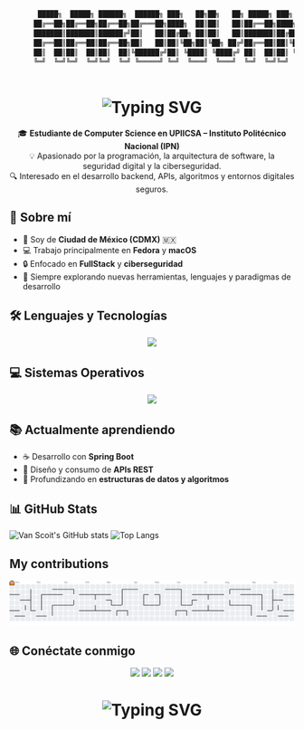 ```bash
       █████╗  █████╗ ██████╗  ██████╗ ███╗   ██╗██╗   ██╗ █████╗ ███╗   ██╗███████╗ ██████╗ ██████╗ ██╗████████╗
      ██╔══██╗██╔══██╗██╔══██╗██╔═══██╗████╗  ██║██║   ██║██╔══██╗████╗  ██║██╔════╝██╔════╝██╔═══██╗██║╚══██╔══╝
      ███████║███████║██████╔╝██║   ██║██╔██╗ ██║██║   ██║███████║██╔██╗ ██║███████╗██║     ██║   ██║██║   ██║   
      ██╔══██║██╔══██║██╔══██╗██║   ██║██║╚██╗██║╚██╗ ██╔╝██╔══██║██║╚██╗██║╚════██║██║     ██║   ██║██║   ██║   
      ██║  ██║██║  ██║██║  ██║╚██████╔╝██║ ╚████║ ╚████╔╝ ██║  ██║██║ ╚████║███████║╚██████╗╚██████╔╝██║   ██║   
      ╚═╝  ╚═╝╚═╝  ╚═╝╚═╝  ╚═╝ ╚═════╝ ╚═╝  ╚═══╝  ╚═══╝  ╚═╝  ╚═╝╚═╝  ╚═══╝╚══════╝ ╚═════╝ ╚═════╝ ╚═╝   ╚═╝   
                                                                                                                 
``` 

<h1 align="center">
  <img src="https://readme-typing-svg.herokuapp.com?font=Fira+Code&pause=1000&color=0093FF&center=true&vCenter=true&width=600&lines=Bienvenido+a+mi+perfil+de+GitHub!+👋" alt="Typing SVG" />
</h1>

<p align="center">
  🎓 <b>Estudiante de Computer Science en UPIICSA – Instituto Politécnico Nacional (IPN)</b>  
  <br>
  💡 Apasionado por la programación, la arquitectura de software, la seguridad digital y la ciberseguridad.  
  <br>
  🔍 Interesado en el desarrollo backend, APIs, algoritmos y entornos digitales seguros.
</p>


## 🧠 Sobre mí
- 🌆 Soy de **Ciudad de México (CDMX)** 🇲🇽  
- 💻 Trabajo principalmente en **Fedora** y **macOS**  
- 🔒 Enfocado en **FullStack** y **ciberseguridad**
- 🚀 Siempre explorando nuevas herramientas, lenguajes y paradigmas de desarrollo  


## 🛠️ Lenguajes y Tecnologías
<p align="center">
  <img src="https://skillicons.dev/icons?i=c,cpp,python,java,spring,git,vscode,html,css,js,deno" />
</p>



## 💻 Sistemas Operativos
<p align="center">
  <img src="https://skillicons.dev/icons?i=linux,apple" height="70"/>
</p>



## 📚 Actualmente aprendiendo
- ☕ Desarrollo con **Spring Boot**
- 🧩 Diseño y consumo de **APIs REST**
- 🧮 Profundizando en **estructuras de datos y algoritmos**



## 📊 GitHub Stats
![Van Scoit's GitHub stats](https://github-readme-stats.vercel.app/api?username=AaronVanScoit&show_icons=true&theme=onedark)
![Top Langs](https://github-readme-stats.vercel.app/api/top-langs/?username=AaronVanScoit&theme=onedark&hide_border=false&&layout=compact)


## My contributions
<picture>
  <source media="(prefers-color-scheme: dark)" srcset="https://raw.githubusercontent.com/AaronVanScoit/AaronVanScoit/output/pacman-contribution-graph-dark.svg">
  <source media="(prefers-color-scheme: light)" srcset="https://raw.githubusercontent.com/AaronVanScoit/AaronVanScoit/output/pacman-contribution-graph.svg">
  <img alt="pacman contribution graph" src="https://raw.githubusercontent.com/AaronVanScoit/AaronVanScoit/output/pacman-contribution-graph.svg">
</picture>



## 🌐 Conéctate conmigo
<p align="center">
  <a href="https://github.com/AaronVanScoit"><img src="https://img.shields.io/badge/GitHub-181717?style=for-the-badge&logo=github&logoColor=white"/></a>
  <a href="mailto:aaron.vanscoit02@gmail.com"><img src="https://img.shields.io/badge/Email-D14836?style=for-the-badge&logo=gmail&logoColor=white"/></a>
  <a href="https://www.linkedin.com/in/ian-aaron-van-scoit-urtiz/"><img src="https://img.shields.io/badge/LinkedIn-0A66C2?style=for-the-badge&logo=linkedin&logoColor=white"/></a>
  <a href="https://www.instagram.com/aaronvanscoit/"><img src="https://img.shields.io/badge/Instagram-E4405F?style=for-the-badge&logo=instagram&logoColor=white"/></a>
</p>



<h1 align="center">
  <img src="https://readme-typing-svg.herokuapp.com?font=Fira+Code&pause=1000&color=0093FF&width=435&lines=%F0%9F%92%AC++Si+lo+puedes+imaginar;Lo+puedes+programar" alt="Typing SVG" />
</h1>

